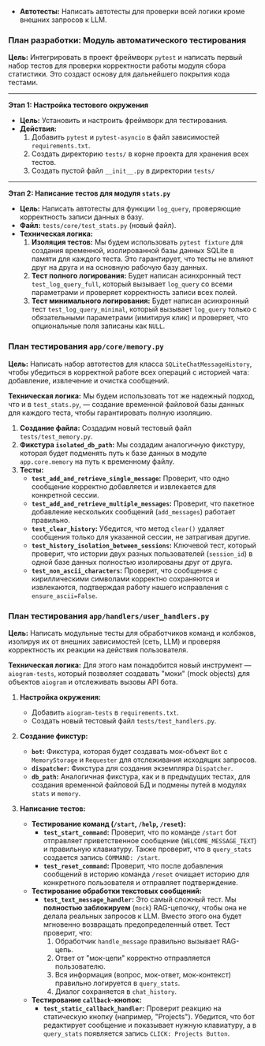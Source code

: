 *   **Автотесты:** Написать автотесты для проверки всей логики кроме внешних запросов к LLM.

### План разработки: Модуль автоматического тестирования

**Цель:** Интегрировать в проект фреймворк `pytest` и написать первый набор тестов для проверки корректности работы модуля сбора статистики. Это создаст основу для дальнейшего покрытия кода тестами.

---

**Этап 1: Настройка тестового окружения**
*   **Цель:** Установить и настроить фреймворк для тестирования.
*   **Действия:**
    1.  Добавить `pytest` и `pytest-asyncio` в файл зависимостей `requirements.txt`.
    2.  Создать директорию `tests/` в корне проекта для хранения всех тестов.
    3.  Создать пустой файл `__init__.py` в директории `tests/`

---

**Этап 2: Написание тестов для модуля `stats.py`**
*   **Цель:** Написать автотесты для функции `log_query`, проверяющие корректность записи данных в базу.
*   **Файл:** `tests/core/test_stats.py` (новый файл).
*   **Техническая логика:**
    1.  **Изоляция тестов:** Мы будем использовать `pytest fixture` для создания временной, изолированной базы данных SQLite в памяти для каждого теста. Это гарантирует, что тесты не влияют друг на друга и на основную рабочую базу данных.
    2.  **Тест полного логирования:** Будет написан асинхронный тест `test_log_query_full`, который вызывает `log_query` со всеми параметрами и проверяет корректность записи всех полей.
    3.  **Тест минимального логирования:** Будет написан асинхронный тест `test_log_query_minimal`, который вызывает `log_query` только с обязательными параметрами (имитируя клик) и проверяет, что опциональные поля записаны как `NULL`.

### План тестирования `app/core/memory.py`

**Цель:** Написать набор автотестов для класса `SQLiteChatMessageHistory`, чтобы убедиться в корректной работе всех операций с историей чата: добавление, извлечение и очистка сообщений.

**Техническая логика:**
Мы будем использовать тот же надежный подход, что и в `test_stats.py`, — создание временной файловой базы данных для каждого теста, чтобы гарантировать полную изоляцию.

1.  **Создание файла:** Создадим новый тестовый файл `tests/test_memory.py`.
2.  **Фикстура `isolated_db_path`:** Мы создадим аналогичную фикстуру, которая будет подменять путь к базе данных в модуле `app.core.memory` на путь к временному файлу.
3.  **Тесты:**
    *   **`test_add_and_retrieve_single_message`:** Проверит, что одно сообщение корректно добавляется и извлекается для конкретной сессии.
    *   **`test_add_and_retrieve_multiple_messages`:** Проверит, что пакетное добавление нескольких сообщений (`add_messages`) работает правильно.
    *   **`test_clear_history`:** Убедится, что метод `clear()` удаляет сообщения только для указанной сессии, не затрагивая другие.
    *   **`test_history_isolation_between_sessions`:** Ключевой тест, который проверит, что истории двух разных пользователей (`session_id`) в одной базе данных полностью изолированы друг от друга.
    *   **`test_non_ascii_characters`:** Проверит, что сообщения с кириллическими символами корректно сохраняются и извлекаются, подтверждая работу нашего исправления с `ensure_ascii=False`.


### План тестирования `app/handlers/user_handlers.py`

**Цель:** Написать модульные тесты для обработчиков команд и колбэков, изолируя их от внешних зависимостей (сеть, LLM) и проверяя корректность их реакции на действия пользователя.

**Техническая логика:**
Для этого нам понадобится новый инструмент — `aiogram-tests`, который позволяет создавать "моки" (mock objects) для объектов `aiogram` и отслеживать вызовы API бота.

1.  **Настройка окружения:**
    *   Добавить `aiogram-tests` в `requirements.txt`.
    *   Создать новый тестовый файл `tests/test_handlers.py`.

2.  **Создание фикстур:**
    *   **`bot`:** Фикстура, которая будет создавать мок-объект `Bot` с `MemoryStorage` и `Requester` для отслеживания исходящих запросов.
    *   **`dispatcher`:** Фикстура для создания экземпляра `Dispatcher`.
    *   **`db_path`:** Аналогичная фикстура, как и в предыдущих тестах, для создания временной файловой БД и подмены путей в модулях `stats` и `memory`.

3.  **Написание тестов:**
    *   **Тестирование команд (`/start`, `/help`, `/reset`):**
        *   **`test_start_command`:** Проверит, что по команде `/start` бот отправляет приветственное сообщение (`WELCOME_MESSAGE_TEXT`) и правильную клавиатуру. Также проверит, что в `query_stats` создается запись `COMMAND: /start`.
        *   **`test_reset_command`:** Проверит, что после добавления сообщений в историю команда `/reset` очищает историю для конкретного пользователя и отправляет подтверждение.
    *   **Тестирование обработки текстовых сообщений:**
        *   **`test_text_message_handler`:** Это самый сложный тест. Мы **полностью заблокируем** (`mock`) RAG-цепочку, чтобы она не делала реальных запросов к LLM. Вместо этого она будет мгновенно возвращать предопределенный ответ. Тест проверит, что:
            1.  Обработчик `handle_message` правильно вызывает RAG-цепь.
            2.  Ответ от "мок-цепи" корректно отправляется пользователю.
            3.  Вся информация (вопрос, мок-ответ, мок-контекст) правильно логируется в `query_stats`.
            4.  Диалог сохраняется в `chat_history`.
    *   **Тестирование `callback`-кнопок:**
        *   **`test_static_callback_handler`:** Проверит реакцию на статическую кнопку (например, "Projects"). Убедится, что бот редактирует сообщение и показывает нужную клавиатуру, а в `query_stats` появляется запись `CLICK: Projects Button`.
